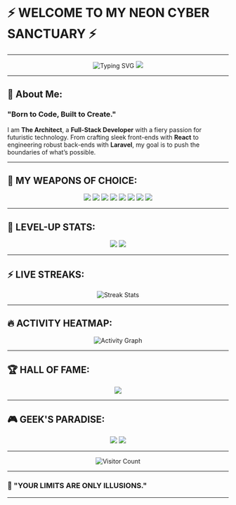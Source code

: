 # ⚡️ WELCOME TO MY NEON CYBER SANCTUARY ⚡️

---

<div align="center">
  <img src="https://readme-typing-svg.herokuapp.com?font=Fira+Code&size=40&pause=1000&color=F70000&width=1000&lines=THE+FUTURE+IS+NOW;FULL-STACK+WEB+DEVELOPER;REACT+%7C+LARAVEL+%7C+JAVASCRIPT;WELCOME+TO+MY+WORLD" alt="Typing SVG" />
  <img src="https://img.shields.io/badge/🔥_Exploding_Your_Mind🔥_-black?style=for-the-badge&logo=data:image/png;base64" />
</div>

---

## 🌌 About Me:
### "Born to Code, Built to Create."
I am **The Architect**, a **Full-Stack Developer** with a fiery passion for futuristic technology. From crafting sleek front-ends with **React** to engineering robust back-ends with **Laravel**, my goal is to push the boundaries of what’s possible.

---

## 🚀 MY WEAPONS OF CHOICE:

<div align="center">
  <img src="https://img.shields.io/badge/React-000?style=for-the-badge&logo=react&logoColor=61DAFB" />
  <img src="https://img.shields.io/badge/Laravel-FF2D20?style=for-the-badge&logo=laravel&logoColor=white" />
  <img src="https://img.shields.io/badge/JavaScript-000?style=for-the-badge&logo=javascript&logoColor=yellow" />
  <img src="https://img.shields.io/badge/PHP-474A8A?style=for-the-badge&logo=php&logoColor=white" />
  <img src="https://img.shields.io/badge/MySQL-4479A1?style=for-the-badge&logo=mysql&logoColor=white" />
  <img src="https://img.shields.io/badge/HTML-E34F26?style=for-the-badge&logo=html5&logoColor=white" />
  <img src="https://img.shields.io/badge/CSS-000?style=for-the-badge&logo=css3&logoColor=blue" />
  <img src="https://img.shields.io/badge/VSCODE-007ACC?style=for-the-badge&logo=visual-studio-code&logoColor=white" />
</div>

---

## 🧠 LEVEL-UP STATS:

<div align="center">
  <img src="https://github-readme-stats.vercel.app/api?username=yourusername&show_icons=true&theme=radical" />
  <img src="https://github-readme-stats.vercel.app/api/top-langs/?username=yourusername&layout=compact&theme=radical" />
</div>

---

## ⚡️ LIVE STREAKS:

<div align="center">
  <img src="https://github-readme-streak-stats.herokuapp.com/?user=yourusername&theme=highcontrast" alt="Streak Stats" />
</div>

---

## 🔥 ACTIVITY HEATMAP:

<div align="center">
  <img src="https://activity-graph.herokuapp.com/graph?username=yourusername&theme=rogue" alt="Activity Graph" />
</div>

---

## 🏆 HALL OF FAME:

<div align="center">
  <img src="https://github-profile-trophy.vercel.app/?username=yourusername&theme=gruvbox&margin-w=15" />
</div>

---

## 🎮 GEEK'S PARADISE:

<div align="center">
  <img src="https://readme-jokes.vercel.app/api?theme=tokyonight" />
  <img src="https://img.shields.io/badge/-%E2%98%85%20ACHIEVEMENT%20UNLOCKED%20%E2%98%85-black?style=for-the-badge&logo=steam" />
</div>

---

<div align="center">
  <img src="https://visitor-badge.glitch.me/badge?page_id=yourusername.yourusername" alt="Visitor Count" />
</div>

---

### 🔮 "YOUR LIMITS ARE ONLY ILLUSIONS."

---

